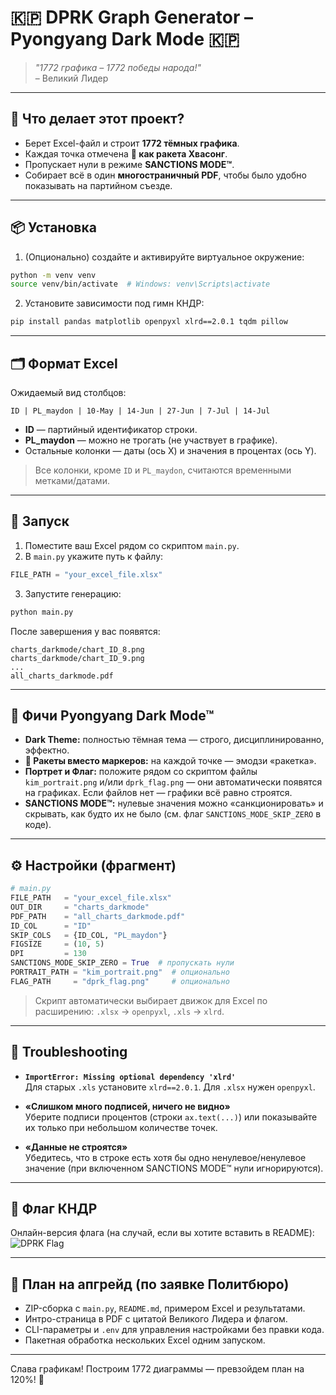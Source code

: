 # 🇰🇵 DPRK Graph Generator – Pyongyang Dark Mode 🇰🇵

> _"1772 графика – 1772 победы народа!"_  
> – Великий Лидер

---

## 🎯 Что делает этот проект?

- Берет Excel-файл и строит **1772 тёмных графика**.  
- Каждая точка отмечена **🚀 как ракета Хвасонг**.  
- Пропускает нули в режиме **SANCTIONS MODE™**.  
- Собирает всё в один **многостраничный PDF**, чтобы было удобно показывать на партийном съезде.

---

## 📦 Установка

1. (Опционально) создайте и активируйте виртуальное окружение:
```bash
python -m venv venv
source venv/bin/activate  # Windows: venv\Scripts\activate
```

2. Установите зависимости под гимн КНДР:
```bash
pip install pandas matplotlib openpyxl xlrd==2.0.1 tqdm pillow
```

---

## 🗂 Формат Excel

Ожидаемый вид столбцов:
```
ID | PL_maydon | 10-May | 14-Jun | 27-Jun | 7-Jul | 14-Jul
```
- **ID** — партийный идентификатор строки.  
- **PL_maydon** — можно не трогать (не участвует в графике).  
- Остальные колонки — даты (ось X) и значения в процентах (ось Y).

> Все колонки, кроме `ID` и `PL_maydon`, считаются временными метками/датами.

---

## 🚀 Запуск

1. Поместите ваш Excel рядом со скриптом `main.py`.  
2. В `main.py` укажите путь к файлу:
```python
FILE_PATH = "your_excel_file.xlsx"
```
3. Запустите генерацию:
```bash
python main.py
```

После завершения у вас появятся:
```
charts_darkmode/chart_ID_8.png
charts_darkmode/chart_ID_9.png
...
all_charts_darkmode.pdf
```

---

## 🖤 Фичи Pyongyang Dark Mode™

- **Dark Theme:** полностью тёмная тема — строго, дисциплинированно, эффектно.  
- **🚀 Ракеты вместо маркеров:** на каждой точке — эмодзи «ракетка».  
- **Портрет и Флаг:** положите рядом со скриптом файлы `kim_portrait.png` и/или `dprk_flag.png` — они автоматически появятся на графиках. Если файлов нет — графики всё равно строятся.  
- **SANCTIONS MODE™:** нулевые значения можно «санкционировать» и скрывать, как будто их не было (см. флаг `SANCTIONS_MODE_SKIP_ZERO` в коде).

---

## ⚙️ Настройки (фрагмент)

```python
# main.py
FILE_PATH   = "your_excel_file.xlsx"
OUT_DIR     = "charts_darkmode"
PDF_PATH    = "all_charts_darkmode.pdf"
ID_COL      = "ID"
SKIP_COLS   = {ID_COL, "PL_maydon"}
FIGSIZE     = (10, 5)
DPI         = 130
SANCTIONS_MODE_SKIP_ZERO = True  # пропускать нули
PORTRAIT_PATH = "kim_portrait.png"  # опционально
FLAG_PATH     = "dprk_flag.png"     # опционально
```

> Скрипт автоматически выбирает движок для Excel по расширению: `.xlsx` → `openpyxl`, `.xls` → `xlrd`.

---

## 🧯 Troubleshooting

- **`ImportError: Missing optional dependency 'xlrd'`**  
  Для старых `.xls` установите `xlrd==2.0.1`. Для `.xlsx` нужен `openpyxl`.

- **«Слишком много подписей, ничего не видно»**  
  Уберите подписи процентов (строки `ax.text(...)`) или показывайте их только при небольшом количестве точек.

- **«Данные не строятся»**  
  Убедитесь, что в строке есть хотя бы одно ненулевое/ненулевое значение (при включенном SANCTIONS MODE™ нули игнорируются).

---

## 🎇 Флаг КНДР

Онлайн-версия флага (на случай, если вы хотите вставить в README):
![DPRK Flag](https://upload.wikimedia.org/wikipedia/commons/4/4e/Flag_of_North_Korea.svg)

---

## 🧰 План на апгрейд (по заявке Политбюро)

- ZIP-сборка с `main.py`, `README.md`, примером Excel и результатами.  
- Интро-страница в PDF с цитатой Великого Лидера и флагом.  
- CLI-параметры и `.env` для управления настройками без правки кода.  
- Пакетная обработка нескольких Excel одним запуском.

---

Слава графикам! Построим 1772 диаграммы — превзойдем план на 120%! 🚀
